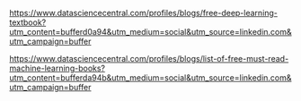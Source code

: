 https://www.datasciencecentral.com/profiles/blogs/free-deep-learning-textbook?utm_content=bufferd0a94&utm_medium=social&utm_source=linkedin.com&utm_campaign=buffer

https://www.datasciencecentral.com/profiles/blogs/list-of-free-must-read-machine-learning-books?utm_content=bufferda94b&utm_medium=social&utm_source=linkedin.com&utm_campaign=buffer
